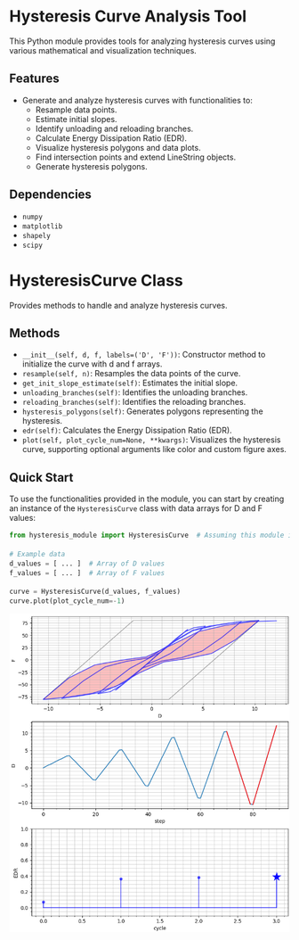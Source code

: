# Hysteresis Curve Analysis Tool

This Python module provides tools for analyzing hysteresis curves using various mathematical and visualization techniques.

## Features
- Generate and analyze hysteresis curves with functionalities to:
    - Resample data points.
    - Estimate initial slopes.
    - Identify unloading and reloading branches.
    - Calculate Energy Dissipation Ratio (EDR).
    - Visualize hysteresis polygons and data plots.
    - Find intersection points and extend LineString objects.
    - Generate hysteresis polygons.

## Dependencies
- `numpy`
- `matplotlib`
- `shapely`
- `scipy`

# HysteresisCurve Class
Provides methods to handle and analyze hysteresis curves.

## Methods
- `__init__(self, d, f, labels=('D', 'F'))`: Constructor method to initialize the curve with d and f arrays.
- `resample(self, n)`: Resamples the data points of the curve.
- `get_init_slope_estimate(self)`: Estimates the initial slope.
- `unloading_branches(self)`: Identifies the unloading branches.
- `reloading_branches(self)`: Identifies the reloading branches.
- `hysteresis_polygons(self)`: Generates polygons representing the hysteresis.
- `edr(self)`: Calculates the Energy Dissipation Ratio (EDR).
- `plot(self, plot_cycle_num=None, **kwargs)`: Visualizes the hysteresis curve, supporting optional arguments like color and custom figure axes.

## Quick Start
To use the functionalities provided in the module, you can start by creating an instance of the `HysteresisCurve` class with data arrays for D and F values:

```python
from hysteresis_module import HysteresisCurve  # Assuming this module is named 'hysteresis_module.py'

# Example data
d_values = [ ... ]  # Array of D values
f_values = [ ... ]  # Array of F values

curve = HysteresisCurve(d_values, f_values)
curve.plot(plot_cycle_num=-1)
```

![Hysteresis Curve Analysis](https://github.com/adeb-deg/hysteresis-curve/blob/main/plot_example.PNG)